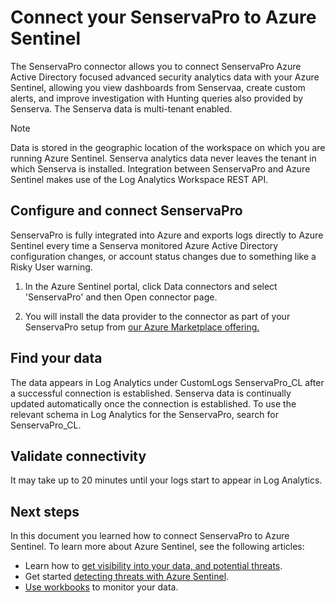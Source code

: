 # Connect your SenservaPro to Azure Sentinel



The SenservaPro connector allows you to connect SenservaPro Azure Active Directory focused advanced security analytics data with your Azure Sentinel, allowing you view dashboards from Senservaa, create custom alerts, and improve investigation with Hunting queries also provided by Senserva. The Senserva data is multi-tenant enabled.


> [!NOTE]
>Data is stored in the geographic location of the workspace on which you are running Azure Sentinel.
>Senserva analytics data never leaves the tenant in which Senserva is installed.
>Integration between SenservaPro and Azure Sentinel makes use of the Log Analytics Workspace REST API.

## Configure and connect SenservaPro

SenservaPro is fully integrated into Azure and exports logs directly to Azure Sentinel every time a Senserva monitored Azure Active Directory configuration changes, or account status changes due to something like a Risky User warning.
1. In the Azure Sentinel portal, click Data connectors and select 'SenservaPro' and then Open connector page.

2. You will install the data provider to the connector as part of your SenservaPro setup from [our Azure Marketplace offering.](https://azuremarketplace.microsoft.com/marketplace/apps/senservallc.senserva)


## Find your data

The data appears in Log Analytics under CustomLogs SenservaPro_CL after a successful connection is established. Senserva data  is continually updated automatically once the connection is established. To use the relevant schema in Log Analytics for the SenservaPro, search for SenservaPro_CL.

## Validate connectivity
It may take up to 20 minutes until your logs start to appear in Log Analytics.


## Next steps
In this document you learned how to connect SenservaPro to Azure Sentinel. To learn more about Azure Sentinel, see the following articles:
- Learn how to [get visibility into your data, and potential threats](quickstart-get-visibility.md).
- Get started [detecting threats with Azure Sentinel](tutorial-detect-threats-built-in.md).
- [Use workbooks](tutorial-monitor-your-data.md) to monitor your data.
